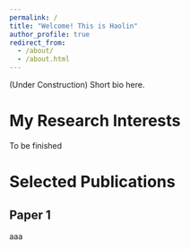 ```yaml
---
permalink: /
title: "Welcome! This is Haolin"
author_profile: true
redirect_from: 
  - /about/
  - /about.html
---
```


(Under Construction) Short bio here.

My Research Interests
======
To be finished

Selected Publications
======


Paper 1
------
aaa

